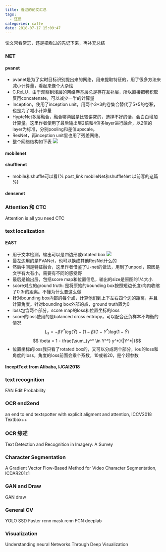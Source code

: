 ```yaml
---
title: 看过的论文汇总
tags:
  - 还债
categories: caffe
date: 2018-07-17 15:09:47
---
```


论文常看常忘，还是把看过的先记下来，再补充总结

### NET
#### pvanet

- pvanet是为了实时目标识别提出来的网络，用来提取特征的，用了很多方法来减小计算量，看起来像个大杂烩
- C.ReLU，由于观察到浅层的网络卷基层总是存在互补层，所以直接把卷积取反再concatenate，可以减少一半的计算量
- Inception，使用了inception unit，用两个3\*3的卷集合替代了5\*5的卷积，也是为了减小计算量
- HypteNet多层融合，融合哪两层是比较讲究的，选择不好的话，会白白增加计算量。这里作者使用了最后输出层2倍和4倍多layer进行融合，以2倍的layer为标准，分别pooling和差值upscale。
- ResNet，再inception unit里也用了残差网络。
- 整个网络结构如下表
![](http://ot0uaqt93.bkt.clouddn.com/18-8-7/62552972.jpg)

#### mobilenet
#### shufflenet
- mobile和shuffle可以看{% post_link mobileNet和shuffleNet 以前写的这篇 %}

#### densenet

### Attention 和 CTC
Attention is all you need
CTC

### text localization

#### EAST
- 用于文本检测，输出可以是四边形或rotated box
![](http://ot0uaqt93.bkt.clouddn.com/18-8-7/14151415.jpg)
- 最左边用的是PVANet，也可以换成其他ResNet什么的
- 然后中间是特征融合，这里作者借鉴了U-net的做法，用到了unpool，原因是文字有大有小，需要有不同的感受野
- 最后是输出层，包括score map和位置信息，输出的size是原图的1/4大小
- score对应的ground truth: 是将原始的bounding box按照短边长度r向内收缩了0.3r的距离。不懂为什么要这么做
- 针对bounding box内部的每个点，计算他们到上下左右四个边的距离，并且计算角度。针对bounding box外部的点，ground truth置为0
- loss包含两个部分，score map的loss和位置坐标的loss
- score的loss使用的是balanced cross entropy，可以配合正负样本不均衡的情况
$$ L_s = -\beta Y^* log(\hat{Y}) - (1-\beta)(1-Y^*)log(1-\hat{Y})$$
$$ \beta = 1 - \frac{\sum_{y^* \in Y^*} y^*}{|Y^*|}$$
- 位置坐标的loss我只看了rotated box的，又可以分成两个部分，iou的loss和角度的loss，角度的loss前面会乘个系数，10或者20，是个超参数

#### InceptText from Alibaba, IJCAI2018

### text recognition
FAN
Edit Probability 

### OCR end2end
an end to end textspotter with explicit aligment and attention, ICCV2018
Textbox++

### OCR 综述
Text Detection and Recognition in Imagery: A Survey

### Character Segmentation
A Gradient Vector Flow-Based Method for Video Character Segmentation, ICDAR201z1

### GAN and Draw
GAN
draw

### General CV
YOLO
SSD
Faster rcnn
mask rcnn
FCN
deeplab

### Visualization
Understanding neural Networks Through Deep Visualization
